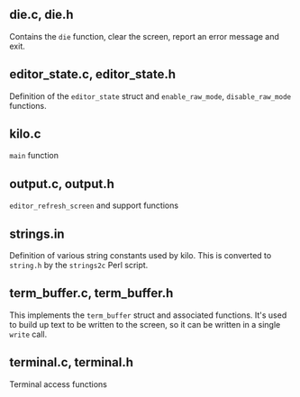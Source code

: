 ## die.c, die.h

Contains the `die` function, clear the screen, report an error message and exit.

## editor_state.c, editor_state.h

Definition of the `editor_state` struct and `enable_raw_mode`,
`disable_raw_mode` functions.

## kilo.c

`main` function

## output.c, output.h

`editor_refresh_screen` and support functions

## strings.in

Definition of various string constants used by kilo. This is converted to
`string.h` by the `strings2c` Perl script.

## term_buffer.c, term_buffer.h

This implements the `term_buffer` struct and associated functions. It's used
to build up text to be written to the screen, so it can be written in a
single `write` call.

## terminal.c, terminal.h

Terminal access functions
